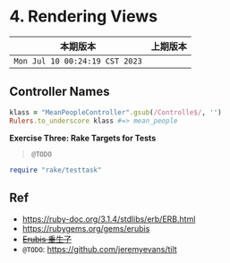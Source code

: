 # 4. Rendering Views

|本期版本|上期版本
|:---:|:---:
`Mon Jul 10 00:24:19 CST 2023` |


## Controller Names

```ruby
klass = "MeanPeopleController".gsub(/Controlle$/, '')
Rulers.to_underscore klass #=> mean_people
```


**Exercise Three: Rake Targets for Tests**

> `@TODO`

```ruby
require "rake/testtask"
```

## Ref

* <https://ruby-doc.org/3.1.4/stdlibs/erb/ERB.html>
* <https://rubygems.org/gems/erubis>
* ~~[Erubis 重生了](https://ruby-china.org/topics/32186)~~
* `@TODO`: <https://github.com/jeremyevans/tilt>